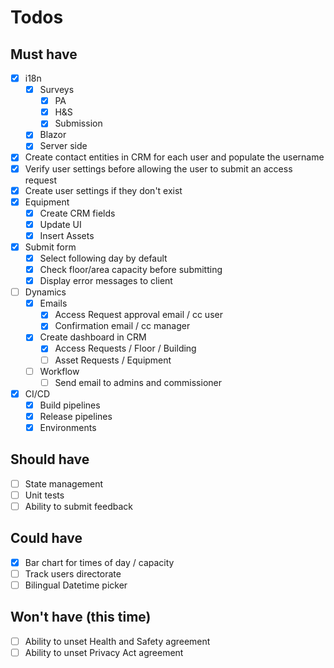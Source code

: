# Todos

## Must have

- [X] i18n
  - [X] Surveys
    - [X] PA
    - [X] H&S
    - [X] Submission
  - [X] Blazor
  - [X] Server side
- [X] Create contact entities in CRM for each user and populate the username
- [X] Verify user settings before allowing the user to submit an access request
- [X] Create user settings if they don't exist
- [X] Equipment
  - [X] Create CRM fields
  - [X] Update UI
  - [X] Insert Assets
- [X] Submit form
  - [X] Select following day by default
  - [X] Check floor/area capacity before submitting
  - [X] Display error messages to client
- [ ] Dynamics
    - [X] Emails
        - [X] Access Request approval email / cc user
        - [X] Confirmation email / cc manager
    - [X] Create dashboard in CRM
        - [X] Access Requests / Floor / Building
        - [ ] Asset Requests / Equipment
    - [ ] Workflow
        - [ ] Send email to admins and commissioner

- [X] CI/CD
    - [X] Build pipelines
    - [X] Release pipelines
    - [X] Environments

## Should have

- [ ] State management
- [ ] Unit tests
- [ ] Ability to submit feedback

## Could have

- [X] Bar chart for times of day / capacity
- [ ] Track users directorate
- [ ] Bilingual Datetime picker

## Won't have (this time)  

- [ ] Ability to unset Health and Safety agreement
- [ ] Ability to unset Privacy Act agreement
